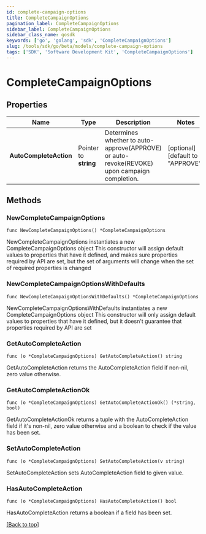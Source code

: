```yaml
---
id: complete-campaign-options
title: CompleteCampaignOptions
pagination_label: CompleteCampaignOptions
sidebar_label: CompleteCampaignOptions
sidebar_class_name: gosdk
keywords: ['go', 'golang', 'sdk', 'CompleteCampaignOptions'] 
slug: /tools/sdk/go/beta/models/complete-campaign-options
tags: ['SDK', 'Software Development Kit', 'CompleteCampaignOptions']
---
```


# CompleteCampaignOptions

## Properties

Name | Type | Description | Notes
------------ | ------------- | ------------- | -------------
**AutoCompleteAction** |  Pointer to **string** | Determines whether to auto-approve(APPROVE) or auto-revoke(REVOKE) upon campaign completion. | [optional] [default to "APPROVE"]

## Methods

### NewCompleteCampaignOptions

`func NewCompleteCampaignOptions() *CompleteCampaignOptions`

NewCompleteCampaignOptions instantiates a new CompleteCampaignOptions object
This constructor will assign default values to properties that have it defined,
and makes sure properties required by API are set, but the set of arguments
will change when the set of required properties is changed

### NewCompleteCampaignOptionsWithDefaults

`func NewCompleteCampaignOptionsWithDefaults() *CompleteCampaignOptions`

NewCompleteCampaignOptionsWithDefaults instantiates a new CompleteCampaignOptions object
This constructor will only assign default values to properties that have it defined,
but it doesn't guarantee that properties required by API are set

### GetAutoCompleteAction

`func (o *CompleteCampaignOptions) GetAutoCompleteAction() string`

GetAutoCompleteAction returns the AutoCompleteAction field if non-nil, zero value otherwise.

### GetAutoCompleteActionOk

`func (o *CompleteCampaignOptions) GetAutoCompleteActionOk() (*string, bool)`

GetAutoCompleteActionOk returns a tuple with the AutoCompleteAction field if it's non-nil, zero value otherwise
and a boolean to check if the value has been set.

### SetAutoCompleteAction

`func (o *CompleteCampaignOptions) SetAutoCompleteAction(v string)`

SetAutoCompleteAction sets AutoCompleteAction field to given value.

### HasAutoCompleteAction

`func (o *CompleteCampaignOptions) HasAutoCompleteAction() bool`

HasAutoCompleteAction returns a boolean if a field has been set.


[[Back to top]](#) 


